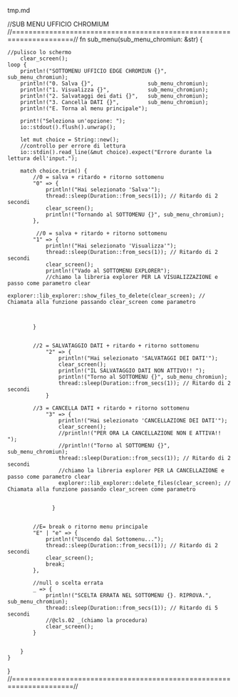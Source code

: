 tmp.md



//SUB MENU UFFICIO CHROMIUM
//=====================================================================//
 fn sub_menu(sub_menu_chromiun: &str) {

    //pulisco lo schermo
        clear_screen();
    loop {
        println!("SOTTOMENU UFFICIO EDGE CHROMIUN {}",                sub_menu_chromiun);
        println!("0. Salva {}",                 sub_menu_chromiun);
        println!("1. Visualizza {}",            sub_menu_chromiun);
        println!("2. Salvataggi dei dati {}",   sub_menu_chromiun);
        println!("3. Cancella DATI {}",         sub_menu_chromiun);
        println!("E. Torna al menu principale");

        print!("Seleziona un'opzione: ");
        io::stdout().flush().unwrap();

        let mut choice = String::new();
        //controllo per errore di lettura
        io::stdin().read_line(&mut choice).expect("Errore durante la lettura dell'input.");

        match choice.trim() {
            //0 = salva + ritardo + ritorno sottomenu
            "0" => {
                println!("Hai selezionato 'Salva'");
                thread::sleep(Duration::from_secs(1)); // Ritardo di 2 secondi
                clear_screen();
                println!("Tornando al SOTTOMENU {}", sub_menu_chromiun);
            },

             //0 = salva + ritardo + ritorno sottomenu
            "1" => {
                println!("Hai selezionato 'Visualizza'");
                thread::sleep(Duration::from_secs(1)); // Ritardo di 2 secondi
                clear_screen();
                println!("Vado al SOTTOMENU EXPLORER");
                //chiamo la libreria explorer PER LA VISUALIZZAZIONE e passo come parametro clear
                explorer::lib_explorer::show_files_to_delete(clear_screen); // Chiamata alla funzione passando clear_screen come parametro


                
            }


            //2 = SALVATAGGIO DATI + ritardo + ritorno sottomenu
                "2" => {
                    println!("Hai selezionato 'SALVATAGGI DEI DATI'");
                    clear_screen();
                    println!("IL SALVATAGGIO DATI NON ATTIVO!! ");
                    println!("Torno al SOTTOMENU {}", sub_menu_chromiun);
                    thread::sleep(Duration::from_secs(1)); // Ritardo di 2 secondi
                }

            //3 = CANCELLA DATI + ritardo + ritorno sottomenu
                "3" => {
                    println!("Hai selezionato 'CANCELLAZIONE DEI DATI'");
                    clear_screen();
                    //println!("PER ORA LA CANCELLAZIONE NON E ATTIVA!! ");
                    //println!("Torno al SOTTOMENU {}", sub_menu_chromiun);
                    thread::sleep(Duration::from_secs(1)); // Ritardo di 2 secondi
                    //chiamo la libreria explorer PER LA CANCELLAZIONE e passo come parametro clear
                    explorer::lib_explorer::delete_files(clear_screen); // Chiamata alla funzione passando clear_screen come parametro


                  }


            //E= break o ritorno menu principale
            "E" | "e" => {
                println!("Uscendo dal Sottomenu...");
                thread::sleep(Duration::from_secs(1)); // Ritardo di 2 secondi
                clear_screen();
                break;
            },

            //null o scelta errata
            _ => {
                println!("SCELTA ERRATA NEL SOTTOMENU {}. RIPROVA.", sub_menu_chromiun);
                thread::sleep(Duration::from_secs(1)); // Ritardo di 5 secondi
                //@cls.02 _(chiamo la procedura)
                clear_screen();
            }


        }
    }
  }
//=====================================================================//
